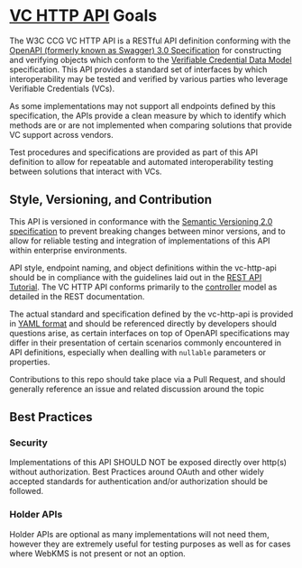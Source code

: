 # [VC HTTP API](https://github.com/w3c-ccg/vc-http-api/) Goals

The W3C CCG VC HTTP API is a RESTful API definition conforming with the [OpenAPI (formerly known as Swagger) 3.0 Specification](https://swagger.io/specification/) for constructing and verifying objects which conform to the [Verifiable Credential Data Model](https://www.w3.org/TR/vc-data-model/) specification.  This API provides a standard set of interfaces by which interoperability may be tested and verified by various parties who leverage Verifiable Credentials (VCs).

As some implementations may not support all endpoints defined by this specification, the APIs provide a clean measure by which to identify which methods are or are not implemented when comparing solutions that provide VC support across vendors.

Test procedures and specifications are provided as part of this API definition to allow for repeatable and automated interoperability testing between solutions that interact with VCs.

## Style, Versioning, and Contribution
This API is versioned in conformance with the [Semantic Versioning 2.0 specification](https://semver.org/) to prevent breaking changes between minor versions, and to allow for reliable testing and integration of implementations of this API within enterprise environments.

API style, endpoint naming, and object definitions within the vc-http-api should be in compliance with the guidelines laid out in the [REST API Tutorial](https://restfulapi.net/).  The VC HTTP API conforms primarily to the [controller](https://restfulapi.net/resource-naming/) model as detailed in the REST documentation.

The actual standard and specification defined by the vc-http-api is provided in [YAML format](./vc-http-api.yml) and should be referenced directly by developers should questions arise, as certain interfaces on top of OpenAPI specifications may differ in their presentation of certain scenarios commonly encountered in API definitions, especially when dealling with `nullable` parameters or properties.

Contributions to this repo should take place via a Pull Request, and should generally reference an issue and related discussion around the topic 

## Best Practices

### Security

Implementations of this API SHOULD NOT be exposed directly over http(s) without authorization.  Best Practices around OAuth and other widely accepted standards for authentication and/or authorization should be followed.

### Holder APIs 

Holder APIs are optional as many implementations will not need them, however they are extremely useful for testing purposes as well as for cases where WebKMS is not present or not an option.
